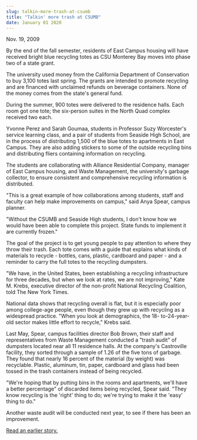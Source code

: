```yaml
---
slug: talkin-more-trash-at-csumb
title: "Talkin' more trash at CSUMB"
date: January 01 2020
---
```


<p>Nov. 19, 2009
</p><p>By the end of the fall semester, residents of East Campus housing will have received bright blue recycling totes as CSU Monterey Bay moves into phase two of a state grant.
</p><p>The university used money from the California Department of Conservation to buy 3,100 totes last spring. The grants are intended to promote recycling and are financed with unclaimed refunds on beverage containers. None of the money comes from the state's general fund.
</p><p>During the summer, 900 totes were delivered to the residence halls. Each room got one tote; the six&#45;person suites in the North Quad complex received two each.
</p><p>Yvonne Perez and Sarah Goumaa, students in Professor Suzy Worcester's service learning class, and a pair of students from Seaside High School, are in the process of distributing 1,500 of the blue totes to apartments in East Campus. They are also adding stickers to some of the outside recycling bins and distributing fliers containing information on recycling.
</p><p>The students are collaborating with Alliance Residential Company, manager of East Campus housing, and Waste Management, the university's garbage collector, to ensure consistent and comprehensive recycling information is distributed.
</p><p>"This is a great example of how collaborations among students, staff and faculty can help make improvements on campus," said Anya Spear, campus planner.
</p><p>"Without the CSUMB and Seaside High students, I don't know how we would have been able to complete this project. State funds to implement it are currently frozen."
</p><p>The goal of the project is to get young people to pay attention to where they throw their trash. Each tote comes with a guide that explains what kinds of materials to recycle &#45; bottles, cans, plastic, cardboard and paper &#45; and a reminder to carry the full totes to the recycling dumpsters.
</p><p>"We have, in the United States, been establishing a recycling infrastructure for three decades, but when we look at rates, we are not improving," Kate M. Krebs, executive director of the non&#45;profit National Recycling Coalition, told The New York Times.
</p><p>National data shows that recycling overall is flat, but it is especially poor among college&#45;age people, even though they grew up with recycling as a widespread practice. "When you look at demographics, the 18&#45; to&#45;24&#45;year&#45;old sector makes little effort to recycle," Krebs said.
</p><p>Last May, Spear, campus facilities director Bob Brown, their staff and representatives from Waste Management conducted a "trash audit" of dumpsters located near all 11 residence halls. At the company's Castroville facility, they sorted through a sample of 1.26 of the five tons of garbage. They found that nearly 16 percent of the material &#40;by weight&#41; was recyclable. Plastic, aluminum, tin, paper, cardboard and glass had been tossed in the trash containers instead of being recycled.
</p><p>"We're hoping that by putting bins in the rooms and apartments, we'll have a better percentage" of discarded items being recycled, Spear said. "They know recycling is the 'right' thing to do; we're trying to make it the 'easy' thing to do."
</p><p>Another waste audit will be conducted next year, to see if there has been an improvement.
</p><p><a href="https://csumb.edu/site/x24514.xml">Read an earlier story.</a>
</p>
